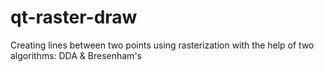 # qt-raster-draw

Creating lines between two points using rasterization with the help of two algorithms: DDA & Bresenham's

